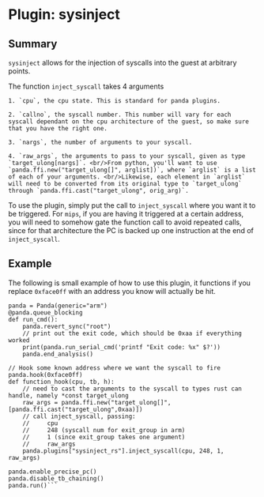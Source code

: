 Plugin: sysinject
===========

Summary
------
`sysinject` allows for the injection of syscalls into the guest at arbitrary points. 

The function `inject_syscall` takes 4 arguments

    1. `cpu`, the cpu state. This is standard for panda plugins.

    2. `callno`, the syscall number. This number will vary for each syscall dependant on the cpu architecture of the guest, so make sure that you have the right one.

    3. `nargs`, the number of arguments to your syscall.

    4. `raw_args`, the arguments to pass to your syscall, given as type `target_ulong[nargs]`. <br/>From python, you'll want to use `panda.ffi.new("target_ulong[]", arglist])`, where `arglist` is a list of each of your arguments. <br/>Likewise, each element in `arglist` will need to be converted from its original type to `target_ulong` through `panda.ffi.cast("target_ulong", orig_arg)`.

To use the plugin, simply put the call to `inject_syscall` where you want it to be triggered. For `mips`, if you are having it triggered at a certain address, you will need to somehow gate the function call to avoid repeated calls, since for that architecture the PC is backed up one instruction at the end of `inject_syscall`.

Example
------

The following is small example of how to use this plugin, it functions if you replace `0xface0ff` with an address you know will actually be hit.

```from pandare import Panda
panda = Panda(generic="arm")
@panda.queue_blocking
def run_cmd():
    panda.revert_sync("root")
    // print out the exit code, which should be 0xaa if everything worked
    print(panda.run_serial_cmd('printf "Exit code: %x" $?'))
    panda.end_analysis()

// Hook some known address where we want the syscall to fire
panda.hook(0xface0ff)
def function_hook(cpu, tb, h):
    // need to cast the arguments to the syscall to types rust can handle, namely *const target_ulong
    raw_args = panda.ffi.new("target_ulong[]", [panda.ffi.cast("target_ulong",0xaa)])
    // call inject_syscall, passing: 
    //     cpu 
    //     248 (syscall num for exit_group in arm)
    //     1 (since exit_group takes one argument)
    //     raw_args
    panda.plugins["sysinject_rs"].inject_syscall(cpu, 248, 1, raw_args)

panda.enable_precise_pc()
panda.disable_tb_chaining()
panda.run()```
